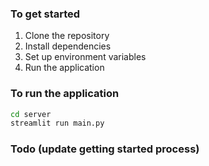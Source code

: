 ### To get started
1. Clone the repository
2. Install dependencies
3. Set up environment variables
4. Run the application

### To run the application

```bash
cd server
streamlit run main.py
```

### Todo (update getting started process)